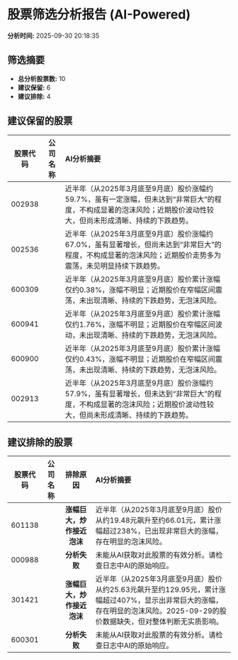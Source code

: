 # 股票筛选分析报告 (AI-Powered)

**分析时间:** 2025-09-30 20:18:35

## 筛选摘要

- **总分析股票数:** 10
- **建议保留:** 6
- **建议排除:** 4

## 建议保留的股票

| 股票代码 | 公司名称 | AI分析摘要 |
|:---:|:---:|:---|
| 002938 |  | 近半年（从2025年3月底至9月底）股价涨幅约59.7%，虽有一定涨幅，但未达到“非常巨大”的程度，不构成显著的泡沫风险；近期股价波动性较大，但尚未形成清晰、持续的下跌趋势。 |
| 002536 |  | 近半年（从2025年3月底至9月底）股价涨幅约67.0%，虽有显著增长，但尚未达到“非常巨大”的程度，不构成显著的泡沫风险；近期股价走势多为震荡，未见明显持续下跌趋势。 |
| 600309 |  | 近半年（从2025年3月底至9月底）股价累计涨幅仅约0.38%，涨幅不明显；近期股价在窄幅区间震荡，未出现清晰、持续的下跌趋势，无泡沫风险。 |
| 600941 |  | 近半年（从2025年3月底至9月底）股价累计涨幅仅约1.76%，涨幅不明显；近期股价在窄幅区间波动，未出现清晰、持续的下跌趋势，无泡沫风险。 |
| 600900 |  | 近半年（从2025年3月底至9月底）股价累计涨幅仅约0.43%，涨幅不明显；近期股价在窄幅区间震荡，未出现清晰、持续的下跌趋势，无泡沫风险。 |
| 002913 |  | 近半年（从2025年3月底至9月底）股价涨幅约57.9%，虽有显著增长，但未达到“非常巨大”的程度，不构成显著的泡沫风险；近期股价波动性较大，但尚未形成清晰、持续的下跌趋势。 |

## 建议排除的股票

| 股票代码 | 公司名称 | 排除原因 | AI分析摘要 |
|:---:|:---:|:---:|:---|
| 601138 |  | **涨幅巨大，炒作接近泡沫** | 近半年（从2025年3月底至9月底）股价从约19.48元飙升至约66.01元，累计涨幅超过238%，已出现非常巨大的涨幅，存在明显的泡沫风险。 |
| 000988 |  | **分析失败** | 未能从AI获取对此股票的有效分析。请检查日志中AI的原始响应。 |
| 301421 |  | **涨幅巨大，炒作接近泡沫** | 近半年（从2025年3月底至9月底）股价从约25.63元飙升至约129.95元，累计涨幅超过407%，显示出非常巨大的涨幅，存在明显的泡沫风险。2025-09-29的股价数据缺失，但对整体判断无实质影响。 |
| 600301 |  | **分析失败** | 未能从AI获取对此股票的有效分析。请检查日志中AI的原始响应。 |
